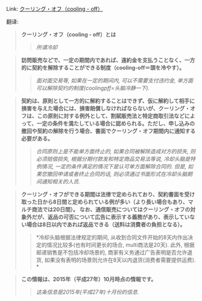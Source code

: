 Link: [クーリング・オフ（cooling - off）](https://www.shiruporuto.jp/public/data/vocabulary/yogo/k/cooling_off.html)

翻译:
> **クーリング・オフ（cooling - off）とは**
>> *所谓冷却*

> **訪問販売などで、一定の期間内であれば、違約金を支払うことなく、一方的に契約を解除することができる制度（cooling-off＝頭を冷やす）。**
>> *面对面交易等, 如果在一定的期间内, 可以不需要支付违约金, 单方面可以解除契约的制度(coolingpff=头脑冷静一下).*

> **契約は、原則として一方的に解約することはできず、仮に解約して相手に損害を与えた場合には、損害賠償しなければならないが、クーリング・オフは、この原則に対する例外として、割賦販売法と特定商取引法などによって、一定の条件を満たしている場合に認められる。ただし、申し込みの撤回や契約の解除を行う場合、書面でクーリング・オフ期間内に通知する必要がある。**
>> *合同原则上是不能单方面终止的, 如果合同被解除造成对方的损失, 则必须赔偿损失, 根据分期付款发和特定商品交易法等说, 冷却头脑是特例情况, 一定的条件满足的情况下是认可单方面解除合同的. 但是, 如果您撤回申请或者终止合同的话, 则必须通过书面形式在冷却头脑期间通知相关的人员.*

> **クーリング・オフができる期間は法律で定められており、契約書面を受け取った日から8日間と定められている例が多い（より長い場合もあり、マルチ商法では20日間）。 なお、通信販売についてはクーリング・オフの対象外だが、返品の可否について広告に表示する義務があり、表示していない場合は8日以内であれば返品できる（送料は消費者の負担となる）。**
>> *冷却头脑根据法律规定的期间, 从收到合同文件开始的8天内作出决定的情况比较多(也有时间更长的场合, multi商法是20天). 此外, 根据邮递销售是不包括冷却场景的, 商家有义务通过广告表明是否允许退货, 如果没有表明的场景则允许在8天以内退货(消费者需要提供运费). *

> **この情報は、2015年（平成27年）10月時点の情報です。**
>> *这条信息是2015年(平成27年)十月份的信息.*